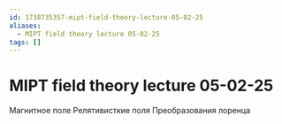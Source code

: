 ```yaml
---
id: 1738735357-mipt-field-theory-lecture-05-02-25
aliases:
  - MIPT field theory lecture 05-02-25
tags: []
---
```


# MIPT field theory lecture 05-02-25
Магнитное поле
Релятивисткие поля
Преобразования лоренца

